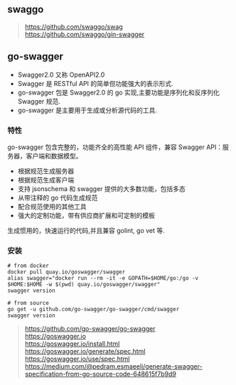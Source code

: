 ## swaggo

>https://github.com/swaggo/swag  
https://github.com/swaggo/gin-swagger  

## go-swagger

- Swagger2.0 又称 OpenAPI2.0
- Swagger 是 RESTful API 的简单但功能强大的表示形式.
- go-swagger 包是 Swagger2.0 的 go 实现,主要功能是序列化和反序列化 Swagger 规范.
- go-swagger 是主要用于生成或分析源代码的工具.

### 特性

go-swagger 包含完整的，功能齐全的高性能 API 组件，兼容 Swagger API：服务器，客户端和数据模型。

- 根据规范生成服务器
- 根据规范生成客户端
- 支持 jsonschema 和 swagger 提供的大多数功能，包括多态
- 从带注释的 go 代码生成规范
- 配合规范使用的其他工具
- 强大的定制功能，带有供应商扩展和可定制的模板

生成惯用的，快速运行的代码,并且兼容 golint, go vet 等.

### 安装

```
# from docker
docker pull quay.io/goswagger/swagger
alias swagger="docker run --rm -it -e GOPATH=$HOME/go:/go -v $HOME:$HOME -w $(pwd) quay.io/goswagger/swagger"
swagger version

# from source
go get -u github.com/go-swagger/go-swagger/cmd/swagger
swagger version
```


>https://github.com/go-swagger/go-swagger  
https://goswagger.io  
https://goswagger.io/install.html  
https://goswagger.io/generate/spec.html  
https://goswagger.io/use/spec.html  
https://medium.com/@pedram.esmaeeli/generate-swagger-specification-from-go-source-code-648615f7b9d9  

